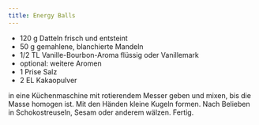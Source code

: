 ```yaml
---
title: Energy Balls
---
```

* 120 g Datteln frisch und entsteint
* 50 g gemahlene, blanchierte Mandeln
* 1/2 TL Vanille-Bourbon-Aroma flüssig oder Vanillemark
* optional: weitere Aromen
* 1 Prise Salz
* 2 EL Kakaopulver

in eine Küchenmaschine mit rotierendem Messer geben und mixen, bis
die Masse homogen ist. Mit den Händen kleine Kugeln formen. Nach Belieben in
Schokostreuseln, Sesam oder anderem wälzen. Fertig.
